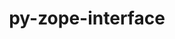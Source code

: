 ---
title: "py-zope-interface"
layout: cache
categories: [package, v0.18.0]
meta: {"versions": ["5.4.0"], "compilers": ["gcc@=7.5.0"], "oss": ["ubuntu18.04"], "platforms": ["linux"], "targets": ["x86_64"], "stacks": ["e4s", "root"], "num_specs": 1, "num_specs_by_stack": {"root": 1, "e4s": 1}}
spec_details: [{"hash": "5niuuycwuw355fjp45rk43a6oq6obvi5", "compiler": "gcc@=7.5.0", "versions": ["5.4.0"], "os": "ubuntu18.04", "platform": "linux", "target": "x86_64", "variants": [], "stacks": ["root", "e4s"], "size": "-", "tarball": "https://binaries.spack.io/releases/v0.18.0/build_cache/linux-ubuntu18.04-x86_64/gcc-7.5.0/py-zope-interface-5.4.0/linux-ubuntu18.04-x86_64-gcc-7.5.0-py-zope-interface-5.4.0-5niuuycwuw355fjp45rk43a6oq6obvi5.spack"}]
---